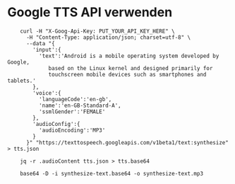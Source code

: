  # Google TTS API verwenden
 
        curl -H "X-Goog-Api-Key: PUT_YOUR_API_KEY_HERE" \
          -H "Content-Type: application/json; charset=utf-8" \
          --data "{
            'input':{
              'text':'Android is a mobile operating system developed by Google,
                 based on the Linux kernel and designed primarily for
                 touchscreen mobile devices such as smartphones and tablets.'
            },
            'voice':{
              'languageCode':'en-gb',
              'name':'en-GB-Standard-A',
              'ssmlGender':'FEMALE'
            },
            'audioConfig':{
              'audioEncoding':'MP3'
            }
          }" "https://texttospeech.googleapis.com/v1beta1/text:synthesize" > tts.json

        jq -r .audioContent tts.json > tts.base64
          
        base64 -D -i synthesize-text.base64 -o synthesize-text.mp3